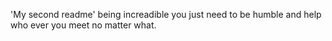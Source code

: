 'My second readme'
being increadible you just need to be humble and help who ever you meet no matter what.
